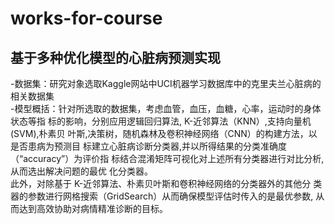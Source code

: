 # works-for-course
## 基于多种优化模型的心脏病预测实现  
  -数据集：研究对象选取Kaggle网站中UCI机器学习数据库中的克里夫兰心脏病的相关数据集  
  -模型概括：针对所选取的数据集，考虑血管，血压，血糖，心率，运动时的身体状态等指 标的影响，分别应用逻辑回归算法, K-近邻算法（KNN）,支持向量机(SVM),朴素贝 叶斯,决策树，随机森林及卷积神经网络（CNN）的构建方法，以是否患病为预测目 标建立心脏病诊断分类器,并以所得结果的分类准确度（“accuracy”）为评价指 标结合混淆矩阵可视化对上述所有分类器进行对比分析,从而选出解决问题的最优 化分类器。  
  此外，对除基于 K-近邻算法、朴素贝叶斯和卷积神经网络的分类器外的其他分 类器的参数进行网格搜索（GridSearch）从而确保模型评估时传入的是最优参数, 从而达到高效协助对病情精准诊断的目标。
